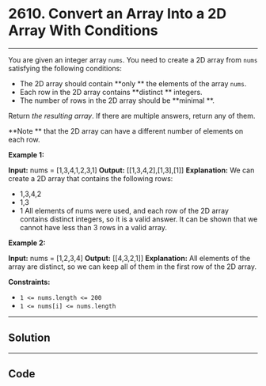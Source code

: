 # 2610. Convert an Array Into a 2D Array With Conditions

---

You are given an integer array `nums`. You need to create a 2D array from `nums` satisfying the following conditions:

  * The 2D array should contain **only ** the elements of the array `nums`.
  * Each row in the 2D array contains **distinct ** integers.
  * The number of rows in the 2D array should be **minimal **.



Return _the resulting array_. If there are multiple answers, return any of them.

**Note ** that the 2D array can have a different number of elements on each row.

 

**Example 1:**


**Input:** nums = [1,3,4,1,2,3,1]
**Output:** [[1,3,4,2],[1,3],[1]]
**Explanation:** We can create a 2D array that contains the following rows:
- 1,3,4,2
- 1,3
- 1
All elements of nums were used, and each row of the 2D array contains distinct integers, so it is a valid answer.
It can be shown that we cannot have less than 3 rows in a valid array.

**Example 2:**


**Input:** nums = [1,2,3,4]
**Output:** [[4,3,2,1]]
**Explanation:** All elements of the array are distinct, so we can keep all of them in the first row of the 2D array.


 

**Constraints:**

  * `1 <= nums.length <= 200`
  * `1 <= nums[i] <= nums.length`

---

## Solution



---

## Code
```python


```